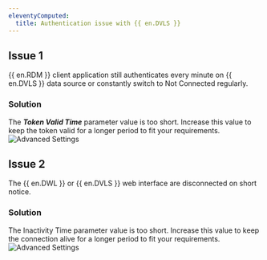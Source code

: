 ```yaml
---
eleventyComputed:
  title: Authentication issue with {{ en.DVLS }}
---
```

## Issue 1
{{ en.RDM }} client application still authenticates every minute on {{ en.DVLS }} data source or constantly switch to Not Connected regularly.
### Solution
The ***Token Valid Time*** parameter value is too short. Increase this value to keep the token valid for a longer period to fit your requirements.  
![Advanced Settings](https://webdevolutions.azureedge.net/docs/en/kb/KB4013.png)
## Issue 2
The {{ en.DWL }} or {{ en.DVLS }} web interface are disconnected on short notice.
### Solution
The Inactivity Time parameter value is too short. Increase this value to keep the connection alive for a longer period to fit your requirements.  
![Advanced Settings](https://webdevolutions.azureedge.net/docs/en/kb/KB8007.png)
